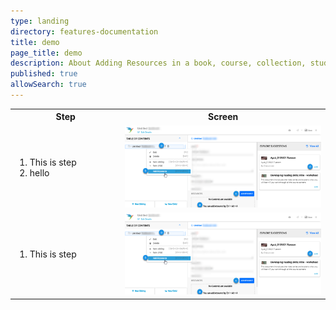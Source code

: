 ```yaml
---
type: landing
directory: features-documentation
title: demo
page_title: demo
description: About Adding Resources in a book, course, collection, study material, and lesson plan 
published: true
allowSearch: true
---
```


<table border="0">
  <tr>
    <th style="width:35%;">Step</th>
    <th style="width:65%;">Screen</th>
  </tr>
  <tr>
    <td>
        <ol>
        <li>This is step </li>
        <li>hello</li>
        </ol>
   </td>
    <td><img src="pages/features-documentation/images/add_resources.png"></td>
  </tr>
  <tr>
    <td>
        <ol>
        <li>This is step  </li>
        </ol>
   </td>
    <td border="0"><img src="pages/features-documentation/images/add_resources.png"></td>
  </tr>
  </table>
  
